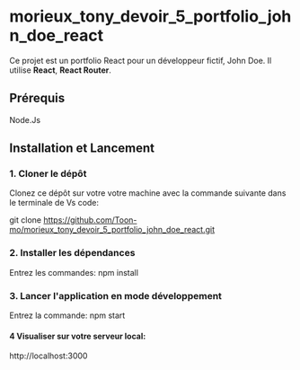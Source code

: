 # morieux_tony_devoir_5_portfolio_john_doe_react

Ce projet est un portfolio React pour un développeur fictif, John Doe. Il utilise **React**, **React Router**.

## Prérequis

Node.Js

## Installation et Lancement

### 1. Cloner le dépôt

Clonez ce dépôt sur votre votre machine avec la commande suivante dans le terminale de Vs code:

git clone https://github.com/Toon-mo/morieux_tony_devoir_5_portfolio_john_doe_react.git

### 2. Installer les dépendances

Entrez les commandes:
npm install

### 3. Lancer l'application en mode développement

Entrez la commande:
npm start

#### 4 Visualiser sur votre serveur local:

http://localhost:3000

